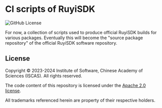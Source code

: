 # CI scripts of RuyiSDK

![GitHub License](https://img.shields.io/github/license/ruyisdk/ruyici)

For now, a collection of scripts used to produce official RuyiSDK builds for
various packages. Eventually this will become the "source package repository"
of the official RuyiSDK software repository.

## License

Copyright &copy; 2023-2024 Institute of Software, Chinese Academy of Sciences (ISCAS).
All rights reserved.

The code content of this repository is licensed under the [Apache 2.0 license](./LICENSE-Apache.txt).

All trademarks referenced herein are property of their respective holders.
